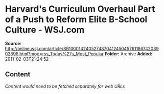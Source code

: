 # Harvard's Curriculum Overhaul Part of a Push to Reform Elite B-School Culture - WSJ.com

**Source:** http://online.wsj.com/article/SB10001424052748704124504576118674203902898.html?mod=rss_Today%27s_Most_Popular
**Folder:** Archive
**Added:** 2011-02-03T21:24:52




## Content
*Content would need to be fetched separately for web URLs*
